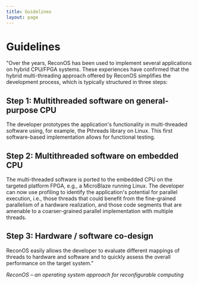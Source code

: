 ```yaml
---
title: Guidelines
layout: page
---
```

# Guidelines

"Over the years, ReconOS has been used to implement several applications on hybrid CPU/FPGA systems. These experiences have confirmed that the hybrid multi-threading approach offered by ReconOS simplifies the development process, which is typically structured in three steps:

## Step 1: Multithreaded software on general-purpose CPU

The developer prototypes the application's functionality in multi-threaded software using, for example, the Pthreads library on Linux. This first software-based implementation allows for functional testing. 

## Step 2: Multithreaded software on embedded CPU

The multi-threaded software is ported to the embedded CPU on the targeted platform FPGA, e.g., a MicroBlaze running Linux. The developer can now use profiling to identify the application's potential for parallel execution, i.e., those threads that could benefit from the fine-grained parallelism of a hardware realization, and those code segments that are amenable to a coarser-grained parallel implementation with multiple threads. 

## Step 3: Hardware / software co-design

ReconOS easily allows the developer to evaluate different mappings of threads to hardware and software and to quickly assess the overall performance on the target system."

<cite>ReconOS – an operating system approach for reconfigurable computing</cite>
